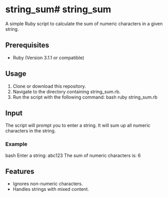 # string_sum# string_sum

A simple Ruby script to calculate the sum of numeric characters in a given string.

## Prerequisites

- Ruby (Version 3.1.1 or compatible)

## Usage

1. Clone or download this repository.
2. Navigate to the directory containing string_sum.rb.
3. Run the script with the following command:
   bash
   ruby string_sum.rb
   

## Input

The script will prompt you to enter a string. It will sum up all numeric characters in the string.

### Example

bash
Enter a string: abc123
The sum of numeric characters is: 6


## Features

- Ignores non-numeric characters.
- Handles strings with mixed content.